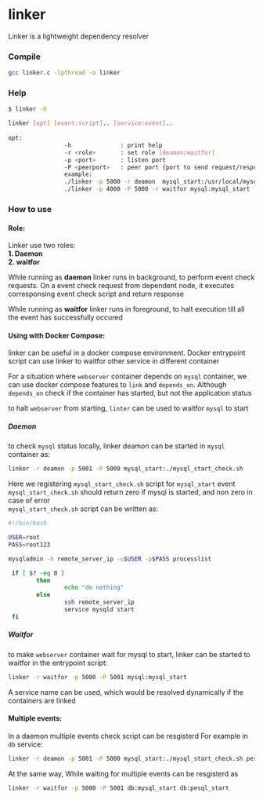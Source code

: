 # linker

Linker is a lightweight dependency resolver
   
### Compile
```bash
gcc linker.c -lpthread -o linker
```
  
### Help
```bash
$ linker -h

linker [opt] [event:script].. [service:event]..
 
opt: 
                -h              : print help
                -r <role>       : set role [deamon/waitfor] 
                -p <port>       : listen port
                -P <peerport>   : peer port (port to send request/response)
                example:
                ./linker -p 5000 -r deamon  mysql_start:/usr/local/mysql_start_check.sh 
                ./linker -p 4000 -P 5000 -r waitfor mysql:mysql_start 
```
   
### How to use
   
#### Role:
Linker use two roles:  
**1. Daemon**  
**2. waitfor**  
  
While running as **daemon** linker runs in background, to perform event check requests. On a event check request from dependent node, it executes corresponsing event check script and return response

While running as **waitfor** linker runs in foreground, to halt execution till all the event has successfully occured
  
   
#### Using with Docker Compose:
  
linker can be useful in a docker compose environment. Docker entrypoint script can use linker to waitfor other service in different container
  
For a situation where `webserver` container depends on `mysql` container, we can use docker compose features to `link` and `depends_on`. Although `depends_on` check if the container has started, but not the application status  
  
to halt `webserver` from starting, `linter` can be used to waitfor `mysql` to start  
  
##### Daemon
to check `mysql` status locally, linker deamon can be started in `mysql` container as:
```bash
linker -r deamon -p 5001 -P 5000 mysql_start:./mysql_start_check.sh
```
   
Here we registering `mysql_start_check.sh` script for `mysql_start` event
`mysql_start_check.sh` should return zero if mysql is started, and non zero in case of error  
`mysql_start_check.sh` script can be written as:
```bash
#!/bin/bash

USER=root
PASS=root123

mysqladmin -h remote_server_ip -u$USER -p$PASS processlist

 if [ $? -eq 0 ]
        then
                echo "do nothing"
        else
                ssh remote_server_ip
                service mysqld start
 fi
```
   
##### Waitfor 
to make `webserver` container wait for mysql to start, linker can be started to waitfor in the entrypoint script:
```bash
linker -r waitfor -p 5000 -P 5001 mysql:mysql_start
```
  
A service name can be used, which would be resolved dynamically if the containers are linked
   
   
#### Multiple events:

In a daemon multiple events check script can be resgisterd
For example in `db` service: 
```bash
linker -r deamon -p 5001 -P 5000 mysql_start:./mysql_start_check.sh pesql_start:./pesql_start_check.sh
```
At the same way, While waiting for multiple events can be resgisterd as
```bash
linker -r waitfor -p 5000 -P 5001 db:mysql_start db:pesql_start 
```





